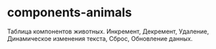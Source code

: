 # components-animals
Таблица компонентов животных. Инкремент, Декремент, Удаление, Динамическое изменения текста, Сброс, Обновление данных.
